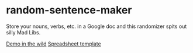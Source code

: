 random-sentence-maker
=====================

Store your nouns, verbs, etc. in a Google doc and this randomizer spits out silly Mad Libs.

[Demo in the wild](http://www.motherjones.com/environment/2012/12/mother-jones-fake-headline-generator)
[Spreadsheet template](https://docs.google.com/spreadsheet/ccc?key=0AswaDV9q95oZdHpOX2s2MmpsNXR1RXRqNDEtS0FiV1E&usp=drive_web#gid=0)
